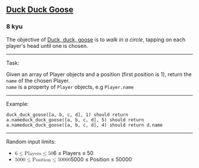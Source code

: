 <h2><a href=https://www.codewars.com/kata/582e0e592029ea10530009ce/train/javascript target="_blank">Duck Duck Goose</a></h2><h3>8 kyu</h3><p>The objective of <a href="https://en.wikipedia.org/wiki/Duck,_duck,_goose" data-turbolinks="false" target="_blank">Duck, duck, goose</a> is to <em>walk in a circle</em>, tapping on each player's head until one is chosen.</p><hr><p>Task:</p><p>Given an array of Player objects and a position (first position is 1), return the <code>name</code> of the chosen Player.<br><code>name</code> is a property of <code>Player</code> objects, e.g <code>Player.name</code></p><hr><p>Example:</p><pre><code>duck_duck_goose([a, b, c, d], 1) should return a.nameduck_duck_goose([a, b, c, d], 5) should return a.nameduck_duck_goose([a, b, c, d], 4) should return d.name</code></pre><hr><p>Random input limits:</p><ul><li><span class="katex"><span class="katex-mathml"><math xmlns="http://www.w3.org/1998/Math/MathML"><mrow><mn>6</mn><mo>≤</mo><mtext>Players</mtext><mo>≤</mo><mn>50</mn></mrow>6 \le \text{Players} \le 50</math></span><span aria-hidden="true" class="katex-html"><span class="base"><span style="height:0.7804em;vertical-align:-0.136em;" class="strut"></span><span class="mord">6</span><span style="margin-right:0.2778em;" class="mspace"></span><span class="mrel">≤</span><span style="margin-right:0.2778em;" class="mspace"></span></span><span class="base"><span style="height:0.8889em;vertical-align:-0.1944em;" class="strut"></span><span class="mord text"><span class="mord">Players</span></span><span style="margin-right:0.2778em;" class="mspace"></span><span class="mrel">≤</span><span style="margin-right:0.2778em;" class="mspace"></span></span><span class="base"><span style="height:0.6444em;" class="strut"></span><span class="mord">50</span></span></span></span></li><li><span class="katex"><span class="katex-mathml"><math xmlns="http://www.w3.org/1998/Math/MathML"><mrow><mn>5000</mn><mo>≤</mo><mtext>Position</mtext><mo>≤</mo><mn>50000</mn></mrow>5000 \le \text{Position} \le 50000</math></span><span aria-hidden="true" class="katex-html"><span class="base"><span style="height:0.7804em;vertical-align:-0.136em;" class="strut"></span><span class="mord">5000</span><span style="margin-right:0.2778em;" class="mspace"></span><span class="mrel">≤</span><span style="margin-right:0.2778em;" class="mspace"></span></span><span class="base"><span style="height:0.8193em;vertical-align:-0.136em;" class="strut"></span><span class="mord text"><span class="mord">Position</span></span><span style="margin-right:0.2778em;" class="mspace"></span><span class="mrel">≤</span><span style="margin-right:0.2778em;" class="mspace"></span></span><span class="base"><span style="height:0.6444em;" class="strut"></span><span class="mord">50000</span></span></span></span></li></ul>